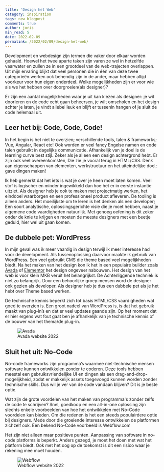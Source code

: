 ```yaml
---
title: 'Design het Web'
category: inspiration
tags: new blogpost
comments: true
author: joris
min_read: 5
date: 2022-02-09
permalink: /2022/02/09/design-het-web/
---
```


<!-- Section: Intro -->

Development en webdesign zijn termen die vaker door elkaar worden gehaald. Hoewel het twee aparte taken zijn varen ze wel in hetzelfde vaarwater en zullen ze in een grootdeel van de web-trajecten overlappen. Uit mijn ervaring blijkt dat veel personen die in één van deze twee categorieën werken ook behendig zijn in de ander, maar hebben altijd voorkeur voor hun eigen onderdeel. Welke mogelijkheden zijn er voor wie als we het hebben over doorgroeien(als designer)?

Er zijn een aantal mogelijkheden waar je uit kan kiezen als designer: je wil doorleren en de code echt gaan beheersen, je wilt omscholen en het design achter je laten, je vindt allebei leuk en blijft er tussenin hangen of je sluit de code helemaal uit.

## Leer het bij: Code, Code, Code!

In het begin is het niet te overzien; verschillende tools, talen & frameworks; Vue, Angular, React etc!
Ook worden er veel fancy Engelse namen en code talen gebruikt in dagelijks communicatie. Afhankelijk van je doel is de learning curve best stijl. Zeker als je alleen een design achtergrond hebt. Er zijn ook veel overeenkomsten, Die zie je vooral terug in HTML/CSS. Denk aan eigenschappen van elementen, werkstructuur en het uiteindelijke doel; gave dingen maken!

Ik heb gemerkt dat het iets is wat je over je heen moet laten komen. Veel stof is logischer en minder ingewikkeld dan hoe het er in eerste instantie uitziet. Als designer heb je ook te maken met projectmatig werken, het einddoel waarborgen en een professioneel product afleveren. De tooling is alleen anders.
Het moeilijkste om te leren is het denken als een developer; Een soort analytische, oplossingsgerichte visie die je moet hebben, naast je algemene code vaardigheden natuurlijk. Met genoeg oefening is dit zeker onder de knie te krijgen en moeten de meeste designers met een beetje geduld, hier wel uit gaan komen.

## De dubbele pet: WordPress

In mijn geval was ik meer vaardig in design terwijl ik meer interesse had voor de development. Als tussenoplossing daarvoor maakte ik gebruik van WordPress.
Een veel gebruikt CMS die theme based veel mogelijkheden biedt. Na het maken van het design kon ik het in een populaire builder zoals [Avada](https://avada.theme-fusion.com/) of [Elementor](https://elementor.com/) het design ongeveer nabouwen. Het design van het web is voor klein MKB veruit het belangrijkst. De Achterliggende techniek is niet zo belangrijk. Door een behoorlijke groep mensen word de designer ook gezien als developer. Als designer heb je dus een dubbele pet als je het hebt over Theme based werken.

De technische kennis beperkt zich tot basis HTML/CSS vaardigheden wat goed te overzien is. Een groot nadeel van WordPress is, is dat het gebruik maakt van plug-in’s en dat er veel updates gaande zijn. Op het moment dat er hier ergens wat fout gaat ben je afhankelijk van je technische kennis of de bouwer van het thema/de plug-in.

<figure>
    <img src="/assets/design-het-web/avada.jpg" alt="Avada">
    <figcaption>Avada website 2022</figcaption>
</figure>

## Sluit het uit: No-Code

No-code frameworks zijn programma’s waarmee niet-technische mensen software kunnen ontwikkelen zonder te coderen. Deze tools hebben meestal een gebruiksvriendelijke UI en dingen als een drag-and-drop-mogelijkheid, zodat er makkelijk assets toegevoegd kunnen worden zonder technische skills. Dus wil je ver van de code vandaan blijven? Dit is je beste optie.

Wat zijn de grote voordelen van het maken van programma's zonder zelfs de code te schrijven? Snel, goedkoop en een all-in-one oplossing zijn slechts enkele voorbeelden van hoe het ontwikkelen met No-Code voordelen kan bieden. Om die redenen is het een steeds populairdere optie bij designers. Mede door die groeiende interesse ontwikkelen de platformen zichzelf ook. Een bekend No-Code voorbeeld is Webflow.com

Het zijn niet alleen maar positieve punten. Aanpassing van software in no-code platforms is beperkt. Anders gezegd, je moet het doen met wat het platform biedt. Ook met het oog op de toekomst is dit een risico waar je rekening mee moet houden.

<figure>
    <img src="/assets/design-het-web/webflow.jpg" alt="Webflow">
    <figcaption>Webflow website 2022</figcaption>
</figure>
